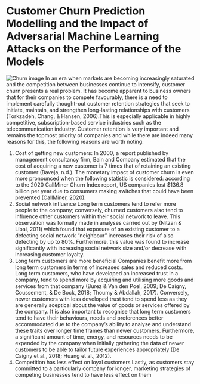 # Customer Churn Prediction Modelling and the Impact of Adversarial Machine Learning Attacks on the Performance of the Models
![Churn image](https://res.cloudinary.com/dn1j6dpd7/image/fetch/f_auto,q_auto,w_736/https://www.livechat.com/wp-content/uploads/2016/04/customer-churn@2x.jpg)
In an era when markets are becoming increasingly saturated and the competition between businesses continue to intensify, customer churn presents a real problem. It has become apparent to business owners that for their companies to compete favourably, there is a need to implement carefully thought-out customer retention strategies that seek to initiate, maintain, and strengthen long-lasting relationships with customers (Torkzadeh, Chang, & Hansen, 2006).This is especially applicable in highly competitive, subscription-based service industries such as the telecommunication industry.
Customer retention is very important and remains the topmost priority of
companies and while there are indeed many reasons for this, the following
reasons are worth noting:
1. Cost of getting new customers: In 2000, a report published by management
consultancy firm, Bain and Company estimated that the cost of acquiring
a new customer is 7 times that of retaining an existing customer (Baveja,
n.d.). The monetary impact of customer churn is even more pronounced when
the following statistic is considered: according to the 2020 CallMiner Churn
Index report, US companies lost $136.8 billion per year due to consumers
making switches that could have been prevented (CallMiner, 2020). 
2. Social network influence
Long term customers tend to refer more people to the company; conversely,
churned customers also tend to influence other customers within their social
network to leave. This observation was formally made in analyses carried out
by (Nitzan & Libai, 2011) which found that exposure of an existing customer
to a defecting social network “neighbour” increases their risk of also defecting
by up to 80%. Furthermore, this value was found to increase significantly
with increasing social network size and/or decrease with increasing customer
loyalty.
3. Long term customers are more beneficial
Companies benefit more from long term customers in terms of increased sales
and reduced costs. Long term customers, who have developed an increased
trust in a company, tend to spend more by acquiring and utilising more goods
and services from that company (Burez & Van den Poel, 2009; De Caigny,
Coussement, & De Bock, 2018; Thoumy & Abdallah, 2017). Conversely,
newer customers with less developed trust tend to spend less as they are
generally sceptical about the value of goods or services offered by the company.
It is also important to recognise that long term customers tend to have
their behaviours, needs and preferences better accommodated due to the
company’s ability to analyse and understand these traits over longer time
frames than newer customers. Furthermore, a significant amount of time,
energy, and resources needs to be expended by the company when initially
gathering the data of newer customers to be able to tailor future experiences
appropriately (De Caigny et al., 2018; Huang et al., 2012).
4. Competition has less effect on loyal customers
Lastly, as customers stay committed to a particularly company for longer,
marketing strategies of competing businesses tend to have less effect on them

